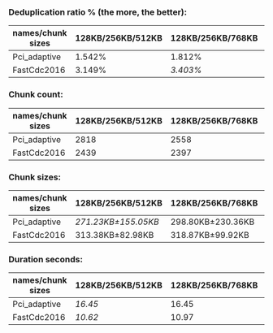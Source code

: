 ### Deduplication ratio % (the more, the better):

| names/chunk sizes | 128KB/256KB/512KB | 128KB/256KB/768KB | 128KB/256KB/1MB | 64KB/256KB/1MB | 128KB/256KB/320KB | 128KB/256KB/384KB | 128KB/256KB/448KB | 192KB/256KB/384KB | 128KB/256KB/1.25MB | 128KB/256KB/2MB |
| --------------- | --------------- | --------------- | ------------- | ------------ | --------------- | --------------- | --------------- | --------------- | ---------------- | ------------- |
| Pci_adaptive    | 1.542%          | 1.812%          | 1.834%        | **2.428%**   | 1.919%          | 1.803%          | *2.070%*        | 1.462%          | *2.120%*         | 1.851%        |
| FastCdc2016     | 3.149%          | *3.403%*        | *3.403%*      | **4.014%**   | 2.843%          | 3.031%          | 3.065%          | 2.172%          | *3.403%*         | *3.403%*      |

### Chunk count:

| names/chunk sizes | 128KB/256KB/512KB | 128KB/256KB/768KB | 128KB/256KB/1MB | 64KB/256KB/1MB | 128KB/256KB/320KB | 128KB/256KB/384KB | 128KB/256KB/448KB | 192KB/256KB/384KB | 128KB/256KB/1.25MB | 128KB/256KB/2MB |
| --------------- | --------------- | --------------- | ------------- | ------------ | --------------- | --------------- | --------------- | --------------- | ---------------- | ------------- |
| Pci_adaptive    | 2818            | 2558            | *2441*        | 3634         | 3332            | 3098            | 2941            | 2555            | *2374*           | **2277**      |
| FastCdc2016     | 2439            | 2397            | *2389*        | 2539         | 2692            | 2536            | 2468            | 2453            | *2388*           | **2387**      |

### Chunk sizes:

| names/chunk sizes | 128KB/256KB/512KB  | 128KB/256KB/768KB | 128KB/256KB/1MB  | 64KB/256KB/1MB     | 128KB/256KB/320KB   | 128KB/256KB/384KB  | 128KB/256KB/448KB    | 192KB/256KB/384KB | 128KB/256KB/1.25MB | 128KB/256KB/2MB  |
| --------------- | ------------------ | ---------------- | ---------------- | ------------------ | ------------------- | ------------------ | -------------------- | --------------- | ---------------- | ---------------- |
| Pci_adaptive    | *271.23KB±155.05KB* | 298.80KB±230.36KB | 313.12KB±289.67KB | 210.33KB±266.89KB  | 229.39KB±80.37KB    | *246.72KB±107.04KB* | **259.89KB±131.48KB** | 299.15KB±80.80KB | 321.96KB±337.31KB | 335.68KB±442.60KB |
| FastCdc2016     | 313.38KB±82.98KB   | 318.87KB±99.92KB | 319.94KB±106.44KB | *301.04KB±116.27KB* | **283.93KB±44.13KB** | *301.39KB±60.60KB* | 309.70KB±73.42KB     | 311.59KB±49.58KB | 320.07KB±108.60KB | 320.21KB±110.90KB |

### Duration seconds:

| names/chunk sizes | 128KB/256KB/512KB | 128KB/256KB/768KB | 128KB/256KB/1MB | 64KB/256KB/1MB | 128KB/256KB/320KB | 128KB/256KB/384KB | 128KB/256KB/448KB | 192KB/256KB/384KB | 128KB/256KB/1.25MB | 128KB/256KB/2MB |
| --------------- | --------------- | --------------- | ------------- | ------------ | --------------- | --------------- | --------------- | --------------- | ---------------- | ------------- |
| Pci_adaptive    | *16.45*         | 16.45           | 16.45         | 16.53        | *16.44*         | 16.45           | 16.45           | **16.44**       | 16.45            | 16.46         |
| FastCdc2016     | *10.62*         | 10.97           | 10.63         | 10.73        | **10.62**       | *10.62*         | 10.97           | 10.74           | 12.47            | 12.77         |
